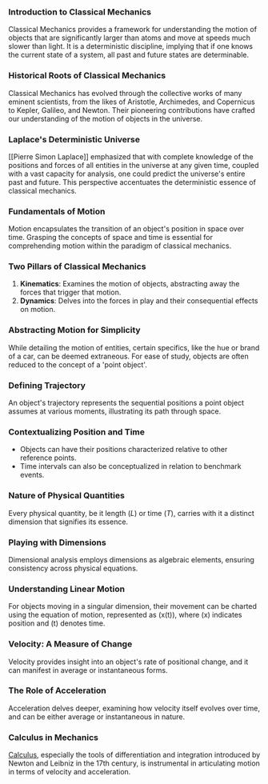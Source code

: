 ### **Introduction to Classical Mechanics**
Classical Mechanics provides a framework for understanding the motion of objects that are significantly larger than atoms and move at speeds much slower than light. It is a deterministic discipline, implying that if one knows the current state of a system, all past and future states are determinable.

### **Historical Roots of Classical Mechanics**
Classical Mechanics has evolved through the collective works of many eminent scientists, from the likes of Aristotle, Archimedes, and Copernicus to Kepler, Galileo, and Newton. Their pioneering contributions have crafted our understanding of the motion of objects in the universe.

### **Laplace's Deterministic Universe**
[[Pierre Simon Laplace]] emphasized that with complete knowledge of the positions and forces of all entities in the universe at any given time, coupled with a vast capacity for analysis, one could predict the universe's entire past and future. This perspective accentuates the deterministic essence of classical mechanics.

### **Fundamentals of Motion**
Motion encapsulates the transition of an object's position in space over time. Grasping the concepts of space and time is essential for comprehending motion within the paradigm of classical mechanics.

### **Two Pillars of Classical Mechanics**
1. **Kinematics**: Examines the motion of objects, abstracting away the forces that trigger that motion.
2. **Dynamics**: Delves into the forces in play and their consequential effects on motion.

### **Abstracting Motion for Simplicity**
While detailing the motion of entities, certain specifics, like the hue or brand of a car, can be deemed extraneous. For ease of study, objects are often reduced to the concept of a 'point object'.

### **Defining Trajectory**
An object's trajectory represents the sequential positions a point object assumes at various moments, illustrating its path through space.

### **Contextualizing Position and Time**
- Objects can have their positions characterized relative to other reference points.
- Time intervals can also be conceptualized in relation to benchmark events.

### **Nature of Physical Quantities**
Every physical quantity, be it length ($L$) or time ($T$), carries with it a distinct dimension that signifies its essence.

### **Playing with Dimensions**
Dimensional analysis employs dimensions as algebraic elements, ensuring consistency across physical equations.

### **Understanding Linear Motion**
For objects moving in a singular dimension, their movement can be charted using the equation of motion, represented as \(x(t)\), where \(x\) indicates position and \(t\) denotes time.

### **Velocity: A Measure of Change**
Velocity provides insight into an object's rate of positional change, and it can manifest in average or instantaneous forms.

### **The Role of Acceleration**
Acceleration delves deeper, examining how velocity itself evolves over time, and can be either average or instantaneous in nature.

### **Calculus in Mechanics**
[Calculus](MTH1002%20Calculus.md), especially the tools of differentiation and integration introduced by Newton and Leibniz in the 17th century, is instrumental in articulating motion in terms of velocity and acceleration.